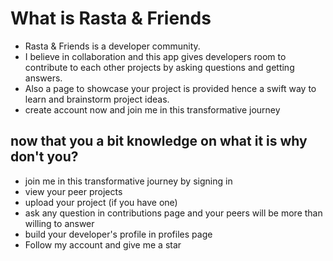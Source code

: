 
# What is Rasta & Friends


- Rasta & Friends is a developer community.
- I believe in collaboration and this app gives developers room to contribute to each other projects by asking questions and getting answers.
- Also a page to showcase your project is provided hence a swift way to learn and brainstorm project ideas.
- create account now and join me in this transformative journey

## now that you a bit knowledge on what it is why don't you?

- join me in this transformative journey by signing in
- view your peer projects
- upload your project (if you have one)
- ask any question in  contributions page and your peers will be more than willing to answer
- build your developer's profile in profiles  page
- Follow my account and give me a star


